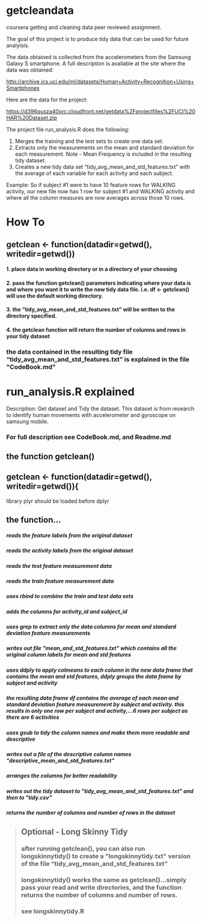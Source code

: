 # getcleandata
coursera getting and cleaning data peer reviewed assignment.

The goal of this project is to produce tidy data that can be used for future analyisis.

The data obtained is collected from the accelerometers from the Samsung Galaxy S smartphone. A full description is available at the site where the data was obtained:

http://archive.ics.uci.edu/ml/datasets/Human+Activity+Recognition+Using+Smartphones

Here are the data for the project:

https://d396qusza40orc.cloudfront.net/getdata%2Fprojectfiles%2FUCI%20HAR%20Dataset.zip

The project file run_analysis.R does the following:
1.  Merges the training and the test sets to create one data set.
2.  Extracts only the measurements on the mean and standard deviation for each measurement.  Note - Mean Frequency is included in the resulting tidy dataset.
3.  Creates a new tidy data set “tidy_avg_mean_and_std_features.txt” with the average of each variable for each activity and each subject.  

Example: So if subject #1 were to have 10 feature rows for WALKING activity, our new file now has 1 row for subject #1 and WALKING activity and where all the column measures are now averages across those 10 rows.  

# How To
## getclean <- function(datadir=getwd(), writedir=getwd())

#### 1.  place data in working directory or in a directory of your choosing
#### 2.  pass the function getclean() parameters indicating where your data is and where you want it to write the new tidy data file.  i.e.  df <- getclean() will use the default working directory.
#### 3. the “tidy_avg_mean_and_std_features.txt” will be written to the directory specified.  
#### 4. the getclean function will return the number of columns and rows in your tidy dataset

### the data contained in the resulting tidy file “tidy_avg_mean_and_std_features.txt” is explained in the file "CodeBook.md"

# run_analysis.R explained

Description: Get dataset and Tidy the dataset.  This dataset is from research to identify human movements with accelerometer and gyroscope on samsung mobile.
### For full description see CodeBook.md, and Readme.md

## the function getclean()
## getclean <- function(datadir=getwd(), writedir=getwd()){

library plyr should be loaded before dplyr
        
## the function...
##### reads the feature labels from the original dataset
##### reads the activity labels from the original dataset
##### reads the test feature measurement data
##### reads the train feature measurement data
##### uses rbind to combine the train and test data sets
##### adds the columns for activity_id and subject_id
##### uses grep to extract only the data columns for mean and standard deviation feature measurements
##### writes out file "mean_and_std_features.txt" which contains all the original column labels for mean and std features
##### uses ddply to apply colmeans to each column in the new data frame that contains the mean and std features, ddply groups the data frame by subject and activity
##### the resulting data frame df contains the average of each mean and standard deviation feature measurement by subject and activity.  this results in only one row per subject and activity,...6 rows per subject as there are 6 activities
##### uses gsub to tidy the column names and make them more readable and descriptive
##### writes out a file of the descriptive column names "descriptive_mean_and_std_features.txt"
##### arranges the columns for better readability
##### writes out the tidy dataset to "tidy_avg_mean_and_std_features.txt" and then to "tidy.csv"
##### returns the number of columns and number of rows in the dataset 

> ## Optional - Long Skinny Tidy
> ### after running getclean(), you can also run longskinnytidy() to create a "longskinnytidy.txt" version of the file “tidy_avg_mean_and_std_features.txt”
> ### longskinnytidy() works the same as getclean()...simply pass your read and write directories, and the function returns the number of columns and number of rows.
> ### see longskinnytidy.R
